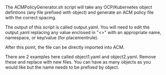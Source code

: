 The ACMPolicyGenerator.sh script will take any OCP/Kubernetes object defintions (any file prefixed with object) and generate an ACM policy file with the correct spacing.

The output of this script is called output.yaml.  You will need to edit the output.yaml replacing any value enclosed in "<>" with an appropriate name, namespace, or key/value (for placementrule).  

After this point, the file can be directly imported into ACM.

There are 2 examples here called object1.yaml and object2.yaml.  Remove these and replace with new files.  You can have as many objects as you would like but the name needs to be prefixed by object.
